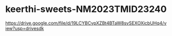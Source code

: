 # keerthi-sweets-NM2023TMID23240
https://drive.google.com/file/d/19LCYBCvpXZBt4BTaW8svSEXOXicbUHq4/view?usp=drivesdk
